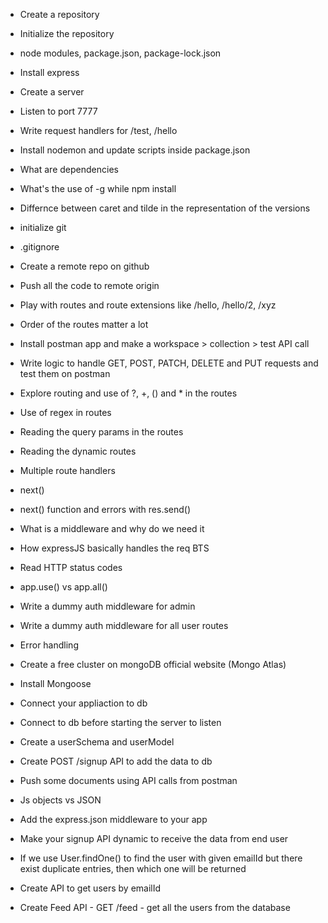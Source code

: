 - Create a repository
- Initialize the repository
- node modules, package.json, package-lock.json
- Install express
- Create a server
- Listen to port 7777
- Write request handlers for /test, /hello
- Install nodemon and update scripts inside package.json
- What are dependencies
- What's the use of -g while npm install
- Differnce between caret and tilde in the representation of the versions


- initialize git
- .gitignore
- Create a remote repo on github
- Push all the code to remote origin
- Play with routes and route extensions like /hello, /hello/2, /xyz
- Order of the routes matter a lot
- Install postman app and make a workspace > collection > test API call
- Write logic to handle GET, POST, PATCH, DELETE and PUT requests and test them on postman
- Explore routing and use of ?, +, () and * in the routes
- Use of regex in routes
- Reading the query params in the routes
- Reading the dynamic routes


- Multiple route handlers
- next()
- next() function and errors with res.send()
- What is a middleware and why do we need it
- How expressJS basically handles the req BTS
- Read HTTP status codes
- app.use() vs app.all()
- Write a dummy auth middleware for admin
- Write a dummy auth middleware for all user routes
- Error handling 

- Create a free cluster on mongoDB official website (Mongo Atlas)
- Install Mongoose
- Connect your appliaction to db
- Connect to db before starting the server to listen
- Create a userSchema and userModel
- Create POST /signup API to add the data to db 
- Push some documents using API calls from postman

- Js objects vs JSON
- Add the express.json middleware to your app
- Make your signup API dynamic to receive the data from end user
- If we use User.findOne() to find the user with given emailId but there exist duplicate entries, then which one will be returned
- Create API to get users by emailId
- Create Feed API - GET /feed - get all the users from the database
